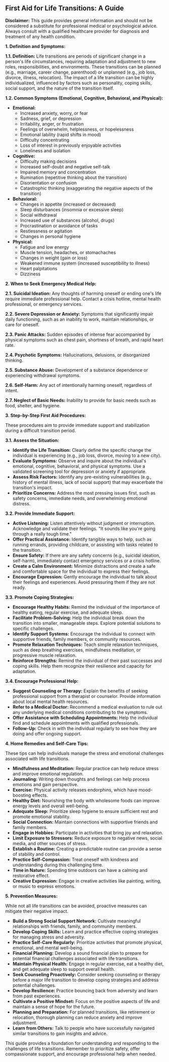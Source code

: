 ## First Aid for Life Transitions: A Guide

**Disclaimer:** This guide provides general information and should not be considered a substitute for professional medical or psychological advice. Always consult with a qualified healthcare provider for diagnosis and treatment of any health condition.

**1. Definition and Symptoms:**

**1.1. Definition:** Life transitions are periods of significant change in a person's life circumstances, requiring adaptation and adjustment to new roles, responsibilities, and environments. These transitions can be planned (e.g., marriage, career change, parenthood) or unplanned (e.g., job loss, divorce, illness, relocation). The impact of a life transition can be highly individualized, influenced by factors such as personality, coping skills, social support, and the nature of the transition itself.

**1.2. Common Symptoms (Emotional, Cognitive, Behavioral, and Physical):**

*   **Emotional:**
    *   Increased anxiety, worry, or fear
    *   Sadness, grief, or depression
    *   Irritability, anger, or frustration
    *   Feelings of overwhelm, helplessness, or hopelessness
    *   Emotional lability (rapid shifts in mood)
    *   Difficulty concentrating
    *   Loss of interest in previously enjoyable activities
    *   Loneliness and isolation
*   **Cognitive:**
    *   Difficulty making decisions
    *   Increased self-doubt and negative self-talk
    *   Impaired memory and concentration
    *   Rumination (repetitive thinking about the transition)
    *   Disorientation or confusion
    *   Catastrophic thinking (exaggerating the negative aspects of the transition)
*   **Behavioral:**
    *   Changes in appetite (increased or decreased)
    *   Sleep disturbances (insomnia or excessive sleep)
    *   Social withdrawal
    *   Increased use of substances (alcohol, drugs)
    *   Procrastination or avoidance of tasks
    *   Restlessness or agitation
    *   Changes in personal hygiene
*   **Physical:**
    *   Fatigue and low energy
    *   Muscle tension, headaches, or stomachaches
    *   Changes in weight (gain or loss)
    *   Weakened immune system (increased susceptibility to illness)
    *   Heart palpitations
    *   Dizziness

**2. When to Seek Emergency Medical Help:**

**2.1. Suicidal Ideation:** Any thoughts of harming oneself or ending one's life require immediate professional help. Contact a crisis hotline, mental health professional, or emergency services.

**2.2. Severe Depression or Anxiety:** Symptoms that significantly impair daily functioning, such as an inability to work, maintain relationships, or care for oneself.

**2.3. Panic Attacks:** Sudden episodes of intense fear accompanied by physical symptoms such as chest pain, shortness of breath, and rapid heart rate.

**2.4. Psychotic Symptoms:** Hallucinations, delusions, or disorganized thinking.

**2.5. Substance Abuse:** Development of a substance dependence or experiencing withdrawal symptoms.

**2.6. Self-Harm:** Any act of intentionally harming oneself, regardless of intent.

**2.7. Neglect of Basic Needs:** Inability to provide for basic needs such as food, shelter, and hygiene.

**3. Step-by-Step First Aid Procedures:**

These procedures aim to provide immediate support and stabilization during a difficult transition period.

**3.1. Assess the Situation:**

*   **Identify the Life Transition:** Clearly define the specific change the individual is experiencing (e.g., job loss, divorce, moving to a new city).
*   **Evaluate Symptoms:** Observe and inquire about the individual's emotional, cognitive, behavioral, and physical symptoms.  Use a validated screening tool for depression or anxiety if appropriate.
*   **Assess Risk Factors:** Identify any pre-existing vulnerabilities (e.g., history of mental illness, lack of social support) that may exacerbate the transition's impact.
*   **Prioritize Concerns:** Address the most pressing issues first, such as safety concerns, immediate needs, and overwhelming emotional distress.

**3.2. Provide Immediate Support:**

*   **Active Listening:** Listen attentively without judgment or interruption.  Acknowledge and validate their feelings.  "It sounds like you're going through a really tough time."
*   **Offer Practical Assistance:**  Identify tangible ways to help, such as running errands, providing childcare, or assisting with tasks related to the transition.
*   **Ensure Safety:** If there are any safety concerns (e.g., suicidal ideation, self-harm), immediately contact emergency services or a crisis hotline.
*   **Create a Calm Environment:** Minimize distractions and create a safe and comfortable space for the individual to express their feelings.
*   **Encourage Expression:**  Gently encourage the individual to talk about their feelings and experiences. Avoid pressuring them if they are not ready.

**3.3. Promote Coping Strategies:**

*   **Encourage Healthy Habits:**  Remind the individual of the importance of healthy eating, regular exercise, and adequate sleep.
*   **Facilitate Problem-Solving:**  Help the individual break down the transition into smaller, manageable steps. Explore potential solutions to specific challenges.
*   **Identify Support Systems:**  Encourage the individual to connect with supportive friends, family members, or community resources.
*   **Promote Relaxation Techniques:**  Teach simple relaxation techniques, such as deep breathing exercises, mindfulness meditation, or progressive muscle relaxation.
*   **Reinforce Strengths:**  Remind the individual of their past successes and coping skills.  Help them recognize their resilience and capacity for adaptation.

**3.4. Encourage Professional Help:**

*   **Suggest Counseling or Therapy:**  Explain the benefits of seeking professional support from a therapist or counselor.  Provide information about local mental health resources.
*   **Refer to a Medical Doctor:**  Recommend a medical evaluation to rule out any underlying medical conditions contributing to the symptoms.
*   **Offer Assistance with Scheduling Appointments:**  Help the individual find and schedule appointments with qualified professionals.
*   **Follow-Up:**  Check in with the individual regularly to see how they are doing and offer ongoing support.

**4. Home Remedies and Self-Care Tips:**

These tips can help individuals manage the stress and emotional challenges associated with life transitions.

*   **Mindfulness and Meditation:** Regular practice can help reduce stress and improve emotional regulation.
*   **Journaling:** Writing down thoughts and feelings can help process emotions and gain perspective.
*   **Exercise:** Physical activity releases endorphins, which have mood-boosting effects.
*   **Healthy Diet:**  Nourishing the body with wholesome foods can improve energy levels and overall well-being.
*   **Adequate Sleep:**  Prioritize sleep hygiene to ensure sufficient rest and promote emotional stability.
*   **Social Connection:**  Maintain connections with supportive friends and family members.
*   **Engage in Hobbies:**  Participate in activities that bring joy and relaxation.
*   **Limit Exposure to Stressors:**  Reduce exposure to negative news, social media, and other sources of stress.
*   **Establish a Routine:**  Creating a predictable routine can provide a sense of stability and control.
*   **Practice Self-Compassion:**  Treat oneself with kindness and understanding during this challenging time.
*   **Time in Nature:** Spending time outdoors can have a calming and restorative effect.
*   **Creative Expression:** Engage in creative activities like painting, writing, or music to express emotions.

**5. Prevention Measures:**

While not all life transitions can be avoided, proactive measures can mitigate their negative impact.

*   **Build a Strong Social Support Network:** Cultivate meaningful relationships with friends, family, and community members.
*   **Develop Coping Skills:** Learn and practice effective coping strategies for managing stress and adversity.
*   **Practice Self-Care Regularly:**  Prioritize activities that promote physical, emotional, and mental well-being.
*   **Financial Planning:**  Develop a sound financial plan to prepare for potential financial challenges associated with life transitions.
*   **Maintain Physical Health:**  Engage in regular exercise, eat a healthy diet, and get adequate sleep to support overall health.
*   **Seek Counseling Proactively:**  Consider seeking counseling or therapy before a major life transition to develop coping strategies and address potential challenges.
*   **Develop Resilience:**  Practice bouncing back from adversity and learn from past experiences.
*   **Cultivate a Positive Mindset:**  Focus on the positive aspects of life and maintain a sense of hope for the future.
*   **Planning and Preparation:** For planned transitions, like retirement or relocation, thorough planning can reduce anxiety and improve adjustment.
*   **Learn from Others:** Talk to people who have successfully navigated similar transitions to gain insights and advice.

This guide provides a foundation for understanding and responding to the challenges of life transitions. Remember to prioritize safety, offer compassionate support, and encourage professional help when needed.
